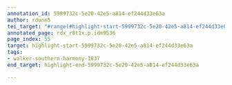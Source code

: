 ```yaml
---
annotation_id: 5999732c-5e20-42e5-a814-ef244d33e63a
author: rdunn5
tei_target: "#range(#highlight-start-5999732c-5e20-42e5-a814-ef244d33e63a, #highlight-end-5999732c-5e20-42e5-a814-ef244d33e63a)"
annotated_page: rdx_r8t1x.p.idm9536
page_index: 55
target: highlight-start-5999732c-5e20-42e5-a814-ef244d33e63a
tags:
- walker-southern-harmony-1837
end_target: highlight-end-5999732c-5e20-42e5-a814-ef244d33e63a

---
```

